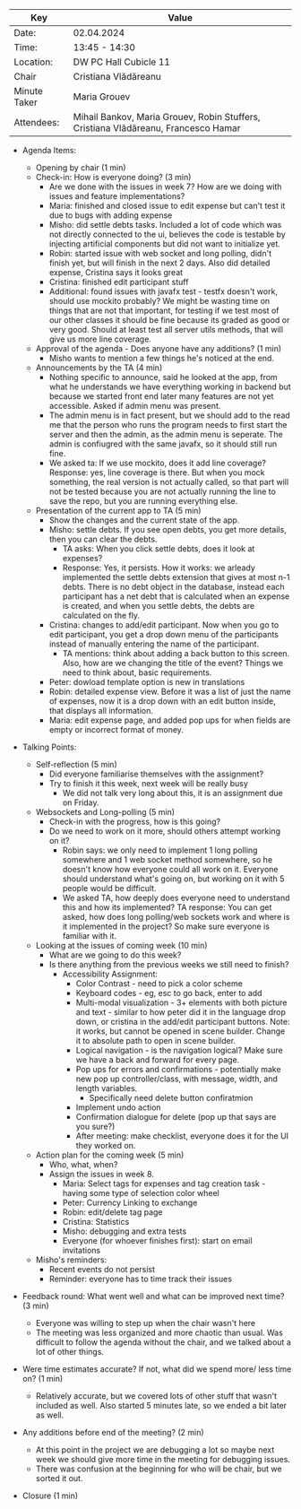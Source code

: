| Key | Value                                                                                          |
| --- |------------------------------------------------------------------------------------------------|
| Date: | 02.04.2024                                                                                     |
| Time: | 13:45 - 14:30                                                                                  |
| Location: | DW PC Hall Cubicle 11                                                                          |
| Chair | Cristiana Vlădăreanu                                                                                     |
| Minute Taker | Maria Grouev                                                                                   |
| Attendees: | Mihail Bankov, Maria Grouev, Robin Stuffers, Cristiana Vlădăreanu, Francesco Hamar |
- Agenda Items:

    - Opening by chair (1 min)
    - Check-in: How is everyone doing? (3 min)
        - Are we done with the issues in week 7? How are we doing with issues and feature implementations?
        - Maria: finished and closed issue to edit expense but can't test it due to bugs with adding expense
        - Misho: did settle debts tasks. Included a lot of code which was not directly connected to the ui, believes the code is testable by injecting artificial components but did not want to initialize yet. 
        - Robin: started issue with web socket and long polling, didn't finish yet, but will finish in the next 2 days. Also did detailed expense, Cristina says it looks great
        - Cristina: finished edit participant stuff
        - Additional: found issues with javafx test - testfx doesn't work, should use mockito probably? We might be wasting time on things that are not that important, for testing if we test most of our other classes it should be fine because its graded as good or very good. Should at least test all server utils methods, that will give us more line coverage.
    - Approval of the agenda - Does anyone have any additions? (1 min)
      - Misho wants to mention a few things he's noticed at the end.
    - Announcements by the TA (4 min)
      - Nothing specific to announce, said he looked at the app, from what he understands we have everything working in backend but because we started front end later many features are not yet accessible. Asked if admin menu was present.
      - The admin menu is in fact present, but we should add to the read me that the person who runs the program needs to first start the server and then the admin, as the admin menu is seperate. The admin is confiugred with the same javafx, so it should still run fine.
      - We asked ta: If we use mockito, does it add line coverage? Response: yes, line coverage is there. But when you mock something, the real version is not actually called, so that part will not be tested because you are not actually running the line to save the repo, but you are running everything else.
    - Presentation of the current app to TA (5 min)
        - Show the changes and the current state of the app.
        - Misho: settle debts. If you see open debts, you get more details, then you can clear the debts. 
          - TA asks: When you click settle debts, does it look at expenses?
          - Response: Yes, it persists. How it works: we arleady implemented the settle debts extension that gives at most n-1 debts. There is no debt object in the database, instead each participant has a net debt that is calculated when an expense is created, and when you settle debts, the debts are calculated on the fly.
        - Cristina: changes to add/edit participant. Now when you go to edit participant, you get a drop down menu of the participants instead of manually entering the name of the participant. 
          - TA mentions: think about adding a back button to this screen. Also, how are we changing the title of the event? Things we need to think about, basic requirements.
        - Peter: dowload template option is new in translations
        - Robin: detailed expense view. Before it was a list of just the name of expenses, now it is a drop down with an edit button inside, that displays all information.
        - Maria: edit expense page, and added pop ups for when fields are empty or incorrect format of money.


- Talking Points:
    - Self-reflection (5 min)
        - Did everyone familiarise themselves with the assignment?
        - Try to finish it this week, next week will be really busy
          - We did not talk very long about this, it is an assignment due on Friday.
    - Websockets and Long-polling (5 min)
        - Check-in with the progress, how is this going?
        - Do we need to work on it more, should others attempt working on it?
          - Robin says: we only need to implement 1 long polling somewhere and 1 web socket method somewhere, so he doesn't know how everyone could all work on it. Everyone should understand what's going on, but working on it with 5 people would be difficult.
          - We asked TA, how deeply does everyone need to understand this and how its implemented? TA response: You can get asked, how does long polling/web sockets work and where is it implemented in the project? So make sure everyone is familiar with it.
    - Looking at the issues of coming week (10 min)
        - What are we going to do this week?
        - Is there anything from the previous weeks we still need to finish?
          - Accessibility Assignment:
            - Color Contrast - need to pick a color scheme
            - Keyboard codes - eg, esc to go back, enter to add
            - Multi-modal visualization - 3+ elements with both picture and text - similar to how peter did it in the language drop down, or cristina in the add/edit participant buttons. Note: it works, but cannot be opened in scene builder. Change it to absolute path to open in scene builder.
            - Logical navigation - is the navigation logical? Make sure we have a back and forward for every page. 
            - Pop ups for errors and confirmations - potentially make new pop up controller/class, with message, width, and length variables. 
              - Specifically need delete button confiratmion
            - Implement undo action
            - Confirmation dialogue for delete (pop up that says are you sure?)
            - After meeting: make checklist, everyone does it for the UI they worked on.
    - Action plan for the coming week (5 min)
        - Who, what, when?
        - Assign the issues in week 8.
          - Maria: Select tags for expenses and tag creation task - having some type of selection color wheel
          - Peter: Currency Linking to exchange
          - Robin: edit/delete tag page
          - Cristina: Statistics
          - Misho: debugging and extra tests
          - Everyone (for whoever finishes first): start on email invitations
    - Misho's reminders:
      - Recent events do not persist
      - Reminder: everyone has to time track their issues

- Feedback round: What went well and what can be improved next time? (3 min)
  - Everyone was willing to step up when the chair wasn't here
  - The meeting was less organized and more chaotic than usual. Was difficult to follow the agenda without the chair, and we talked about a lot of other things.
- Were time estimates accurate? If not, what did we spend more/ less time on? (1 min)
  - Relatively accurate, but we covered lots of other stuff that wasn't included as well. Also started 5 minutes late, so we ended a bit later as well.
- Any additions before end of the meeting? (2 min)
  - At this point in the project we are debugging a lot so maybe next week we should give more time in the meeting for debugging issues.
  - There was confusion at the beginning for who will be chair, but we sorted it out.
- Closure (1 min)